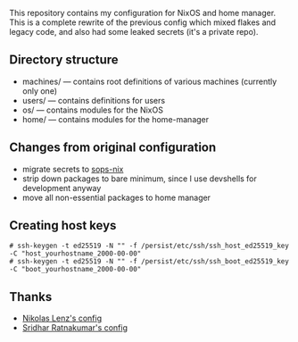 This repository contains my configuration for NixOS and home manager. This is a complete rewrite of the previous config which mixed flakes and legacy code, and also had some leaked secrets (it's a private repo).

## Directory structure

- machines/ — contains root definitions of various machines (currently only one)
- users/ — contains definitions for users
- os/ — contains modules for the NixOS
- home/ — contains modules for the home-manager

## Changes from original configuration

- migrate secrets to [sops-nix](https://github.com/Mic92/sops-nix)
- strip down packages to bare minimum, since I use devshells for development anyway
- move all non-essential packages to home manager

## Creating host keys

```
# ssh-keygen -t ed25519 -N "" -f /persist/etc/ssh/ssh_host_ed25519_key -C "host_yourhostname_2000-00-00"
# ssh-keygen -t ed25519 -N "" -f /persist/etc/ssh/ssh_boot_ed25519_key -C "boot_yourhostname_2000-00-00"
```

## Thanks

- [Nikolas Lenz's config](https://git.eisfunke.com/config/nixos)
- [Sridhar Ratnakumar's config](https://github.com/srid/nixos-config)
